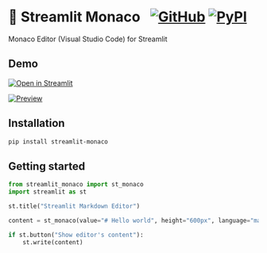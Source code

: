 # 📝 Streamlit Monaco &nbsp; [![GitHub][github_badge]][github_link] [![PyPI][pypi_badge]][pypi_link]

Monaco Editor (Visual Studio Code) for Streamlit

## Demo

[![Open in Streamlit][share_badge]][share_link]

[![Preview][share_video]][share_link]

## Installation

```sh
pip install streamlit-monaco
```

## Getting started

```python
from streamlit_monaco import st_monaco
import streamlit as st

st.title("Streamlit Markdown Editor")

content = st_monaco(value="# Hello world", height="600px", language="markdown")

if st.button("Show editor's content"):
    st.write(content)
```

[share_badge]: https://static.streamlit.io/badges/streamlit_badge_black_white.svg
[share_link]: https://vs-code.streamlit.app/
[share_video]: https://github.com/marcusschiesser/streamlit-monaco/raw/main/demo.gif
[github_badge]: https://badgen.net/badge/icon/GitHub?icon=github&color=black&label
[github_link]: https://github.com/marcusschiesser/streamlit-monaco
[pypi_badge]: https://badgen.net/pypi/v/streamlit-monaco?icon=pypi&color=black&label
[pypi_link]: https://pypi.org/project/streamlit-monaco
